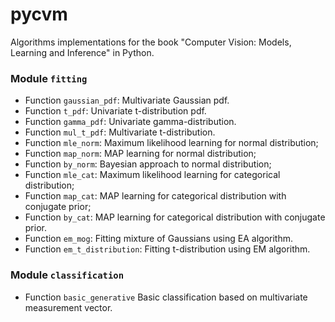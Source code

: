 # pycvm
Algorithms implementations for the book "Computer Vision: Models, Learning and Inference" in Python.

### Module `fitting`
- Function `gaussian_pdf`: Multivariate Gaussian pdf.
- Function `t_pdf`: Univariate t-distribution pdf.
- Function `gamma_pdf`: Univariate gamma-distribution.
- Function `mul_t_pdf`: Multivariate t-distribution.
- Function `mle_norm`: Maximum likelihood learning for normal distribution;
- Function `map_norm`: MAP learning for normal distribution;
- Function `by_norm`: Bayesian approach to normal distribution;
- Function `mle_cat`: Maximum likelihood learning for categorical distribution;
- Function `map_cat`: MAP learning for categorical distribution with conjugate prior;
- Function `by_cat`: MAP learning for categorical distribution with conjugate prior.
- Function `em_mog`: Fitting mixture of Gaussians using EA algorithm.
- Function `em_t_distribution`: Fitting t-distribution using EM algorithm.

### Module `classification`
- Function `basic_generative` Basic classification based on multivariate measurement vector.